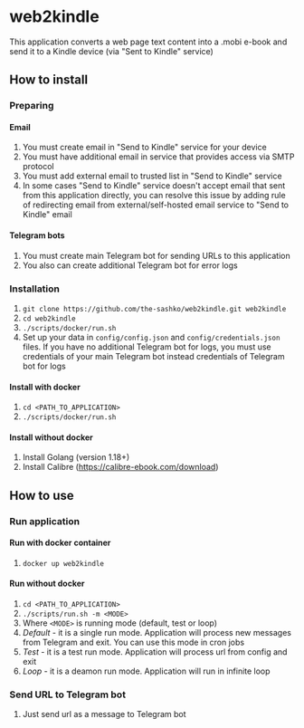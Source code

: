 # web2kindle

This application converts a web page text content into a .mobi e-book and send it to a Kindle device (via "Sent to Kindle" service)

## How to install

### Preparing

#### Email

1. You must create email in "Send to Kindle" service for your device
2. You must have additional email in service that provides access via SMTP protocol
3. You must add external email to trusted list in "Send to Kindle" service
4. In some cases "Send to Kindle" service doesn't accept email that sent from this application directly, you can resolve this issue by adding rule of redirecting email from external/self-hosted email service to "Send to Kindle" email

#### Telegram bots

1. You must create main Telegram bot for sending URLs to this application
2. You also can create additional Telegram bot for error logs

### Installation

1. `git clone https://github.com/the-sashko/web2kindle.git web2kindle`
2. `cd web2kindle`
2. `./scripts/docker/run.sh`
6. Set up your data in `config/config.json` and `config/credentials.json` files. If you have no additional Telegram bot for logs, you must use credentials of your main Telegram bot instead credentials of Telegram bot for logs

#### Install with docker

1. `cd <PATH_TO_APPLICATION>`
2. `./scripts/docker/run.sh`

#### Install without docker
1. Install Golang (version 1.18+)
2. Install Calibre (https://calibre-ebook.com/download)

## How to use

### Run application

#### Run with docker container

1. `docker up web2kindle`

#### Run without docker

1. `cd <PATH_TO_APPLICATION>`
2. `./scripts/run.sh -m <MODE>`
3. Where `<MODE>` is running mode (default, test or loop)
4. *Default* - it is a single run mode. Application will process new messages from Telegram and exit. You can use this mode in cron jobs
5. *Test* - it is a test run mode. Application will process url from config and exit
6. *Loop* - it is a deamon run mode. Application will run in infinite loop

### Send URL to Telegram bot
1. Just send url as a message to Telegram bot
